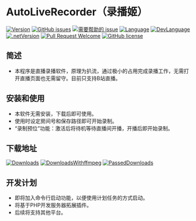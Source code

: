 ﻿# AutoLiveRecorder（录播姬）

[![Version](https://img.shields.io/github/release/LeoChen98/AutoLiveRecorder.svg?label=Version)](https://github.com/LeoChen98/AutoLiveRecorder/releases)
[![GitHub issues](https://img.shields.io/github/issues/LeoChen98/AutoLiveRecorder.svg)](https://github.com/LeoChen98/AutoLiveRecorder/issues)
[![需要帮助的 issue](https://img.shields.io/github/issues/LeoChen98/AutoLiveRecorder/help%20wanted.svg?label=需要帮助的%20issue)](https://github.com/LeoChen98/AutoLiveRecorder/issues?q=is%3Aissue+is%3Aopen+label%3A%22help+wanted%22)
[![Language](https://img.shields.io/badge/%E8%AF%AD%E8%A8%80-%E4%B8%AD%E6%96%87-brightgreen.svg)](#)
[![DevLanguage](https://img.shields.io/badge/%E5%BC%80%E5%8F%91%E8%AF%AD%E8%A8%80-C%23-brightgreen.svg)](#)
[![.netVersion](https://img.shields.io/badge/.net-3.5-brightgreen.svg)](#)
[![Pull Request Welcome](https://img.shields.io/badge/Pull%20request-welcome-brightgreen.svg)](#)
[![GitHub license](https://img.shields.io/github/license/LeoChen98/AutoLiveRecorder.svg)](https://github.com/LeoChen98/AutoLiveRecorder/blob/master/LICENSE)

## 简述
* 本程序是直播录播软件，原理为扒流，通过极小的占用完成录播工作，无需打开直播页面也无需留守。目前只支持B站直播。

## 安装和使用
* 本软件无需安装，下载后即可使用。
* 使用时设定房间号和保存路径即可开始录制。
* “录制预位”功能：激活后将待机等待直播间开播，开播后即开始录制。

## 下载地址
[![Downloads](https://img.shields.io/badge/%E4%B8%8B%E8%BD%BD%E8%BD%AF%E4%BB%B6@1.0.2.16-35K-brightgreen.svg)](http://update.zhangbudademao.com/112/AutoLiveRecorder.exe)
[![DownloadsWithffmpeg](https://img.shields.io/badge/%E4%B8%8B%E8%BD%BD%E8%BD%AF%E4%BB%B6%EF%BC%88%E5%8C%85%E5%90%ABffmpeg%EF%BC%89@1.0.2.16-19.8M-brightgreen.svg)](http://downloads.zhangbudademao.com/software/112/AutoLiveRecorder_1_0_2_16_full.zip)
[![PassedDownloads](https://img.shields.io/badge/%E8%BF%87%E5%BE%80%E7%89%88%E6%9C%AC-release-blue.svg)](https://github.com/LeoChen98/AutoLiveRecorder/releases)  

## 开发计划
* 即将加入命令行启动功能，以便使用计划任务的方式启动。
* 将基于PHP开发服务器拓展插件。
* 后续将支持其他平台。
